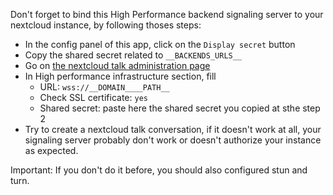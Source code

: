Don't forget to bind this High Performance backend signaling server to your nextcloud instance, by following thoses steps:
 
 * In the config panel of this app, click on the `Display secret` button
 * Copy the shared secret related to `__BACKENDS_URLS__`
 * Go on [the nextcloud talk administration page](https://__BACKENDS_URLS__/settings/admin/talk)
 * In High performance infrastructure section, fill
    * URL: `wss://__DOMAIN____PATH__`
    * Check SSL certificate: `yes`
    * Shared secret: paste here the shared secret you copied at sthe step 2
 * Try to create a nextcloud talk conversation, if it doesn't work at all, your signaling server probably don't work or doesn't authorize your instance as expected.

Important: If you don't do it before, you should also configured stun and turn.

